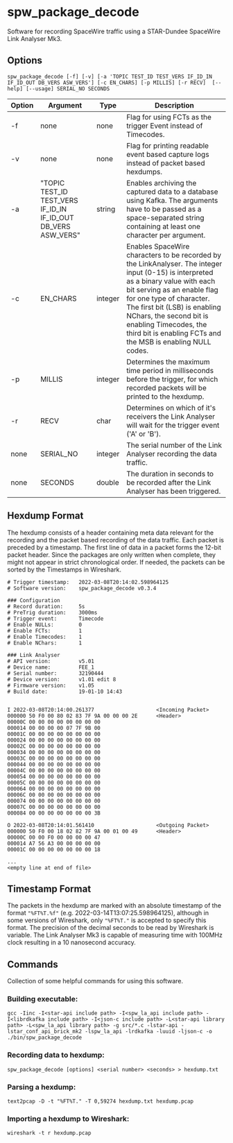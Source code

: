 # spw_package_decode

Software for recording SpaceWire traffic using a STAR-Dundee SpaceWire Link Analyser Mk3.

## Options

`spw_package_decode [-f] [-v] [-a 'TOPIC TEST_ID TEST_VERS IF_ID_IN IF_ID_OUT DB_VERS ASW_VERS'] [-c EN_CHARS] [-p MILLIS] [-r RECV]  [--help] [--usage] SERIAL_NO SECONDS`

| Option | Argument  | Type    | Description                                                                                                                       |
| ------ | --------- | ------- | --------------------------------------------------------------------------------------------------------------------------------- |
| -f     | none      | none    | Flag for using FCTs as the trigger Event instead of Timecodes.                                                                    |
| -v     | none      | none    | Flag for printing readable event based capture logs instead of packet based hexdumps.                                             |
| -a     | "TOPIC TEST_ID TEST_VERS IF_ID_IN IF_ID_OUT DB_VERS ASW_VERS" | string | Enables archiving the captured data to a database using Kafka. The arguments have to be passed as a space-separated string containing at least one character per argument. |
| -c     | EN_CHARS  | integer | Enables SpaceWire characters to be recorded by the LinkAnalyser. The integer input (0-15) is interpreted as a binary value with each bit serving as an enable flag for one type of character. The first bit (LSB) is enabling NChars, the second bit is enabling Timecodes, the third bit is enabling FCTs and the MSB is enabling NULL codes. |
| -p     | MILLIS    | integer | Determines the maximum time period in milliseconds before the trigger, for which recorded packets will be printed to the hexdump. |
| -r     | RECV      | char    | Determines on which of it's receivers the Link Analyser will wait for the trigger event ('A' or 'B').                             |
| none   | SERIAL_NO | integer | The serial number of the Link Analyser recording the data traffic.                                                                |
| none   | SECONDS   | double  | The duration in seconds to be recorded after the Link Analyser has been triggered.                                                |

## Hexdump Format

The hexdump consists of a header containing meta data relevant for the recording and the packet based recording of the data traffic. Each packet is preceded by a timestamp. The first line of data in a packet forms the 12-bit packet header.
Since the packages are only written when complete, they might not appear in strict chronological order. If needed, the packets can be sorted by the Timestamps in Wireshark.

```
# Trigger timestamp:   2022-03-08T20:14:02.598964125
# Software version:    spw_package_decode v0.3.4

### Configuration
# Record duration:     5s
# PreTrig duration:    3000ms
# Trigger event:       Timecode
# Enable NULLs:        0
# Enable FCTs:         1
# Enable Timecodes:    1
# Enable NChars:       1

### Link Analyser
# API version:         v5.01
# Device name:         FEE_1
# Serial number:       32190444
# Device version:      v1.01 edit 8
# Firmware version:    v1.05
# Build date:          19-01-10 14:43


I 2022-03-08T20:14:00.261377                    <Incoming Packet>
000000 50 F0 00 80 02 83 7F 9A 00 00 00 2E      <Header>
00000C 00 00 00 00 00 00 00 00
000014 00 00 00 00 07 7F 9B 00
00001C 00 00 00 00 00 00 00 00
000024 00 00 00 00 00 00 00 00
00002C 00 00 00 00 00 00 00 00
000034 00 00 00 00 00 00 00 00
00003C 00 00 00 00 00 00 00 00
000044 00 00 00 00 00 00 00 00
00004C 00 00 00 00 00 00 00 00
000054 00 00 00 00 00 00 00 00
00005C 00 00 00 00 00 00 00 00
000064 00 00 00 00 00 00 00 00
00006C 00 00 00 00 00 00 00 00
000074 00 00 00 00 00 00 00 00
00007C 00 00 00 00 00 00 00 00
000084 00 00 00 00 00 00 00 3B

O 2022-03-08T20:14:01.561410                    <Outgoing Packet>
000000 50 F0 00 18 02 82 7F 9A 00 01 00 49      <Header>
00000C 00 00 F0 00 00 00 00 47
000014 A7 56 A3 00 00 00 00 00
00001C 00 00 00 00 00 00 00 18

...
<empty line at end of file>
```

## Timestamp Format
The packets in the hexdump are marked with an absolute timestamp of the format `"%FT%T.%f"` (e.g. 2022-03-14T13:07:25.598964125), although in some versions of Wireshark, only `"%FT%T."` is accepted to specify this format. The precision of the decimal seconds to be read by Wireshark is variable. The Link Analyser Mk3 is capable of measuring time with 100MHz clock resulting in a 10 nanosecond accuracy.

## Commands

Collection of some helpful commands for using this software.

### Building executable:

`gcc -Iinc -I<star-api include path> -I<spw_la_api include path> -I<librdkafka include path> -I<json-c include path> -L<star-api library path> -L<spw_la_api library path> -g src/*.c -lstar-api -lstar_conf_api_brick_mk2 -lspw_la_api -lrdkafka -luuid -ljson-c -o ./bin/spw_package_decode`

### Recording data to hexdump:

`spw_package_decode [options] <serial number> <seconds> > hexdump.txt`

### Parsing a hexdump:

`text2pcap -D -t "%FT%T." -T 0,59274 hexdump.txt hexdump.pcap`

### Importing a hexdump to Wireshark:

`wireshark -t r hexdump.pcap`
